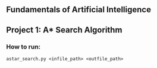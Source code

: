 ## Fundamentals of Artificial Intelligence
## Project 1: A* Search Algorithm
### How to run:
`astar_search.py <infile_path> <outfile_path>`
